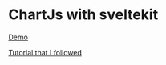 # ChartJs with sveltekit

<a href="https://chart-js-optimized.vercel.app/">Demo</a>

<a href="https://www.youtube.com/watch?v=HzmaqcsDiP0">Tutorial that I followed</a>
